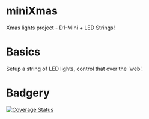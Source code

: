 # miniXmas
Xmas lights project - D1-Mini + LED Strings!

# Basics

Setup a string of LED lights, control that over the 'web'.

# Badgery
[![Coverage Status](https://coveralls.io/repos/github/morrowc/miniXmas/badge.svg?branch=main)](https://coveralls.io/github/morrowc/miniXmas?branch=main)
